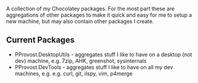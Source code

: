 A collection of my Chocolatey packages. For the most part these are aggregations
of other packages to make it quick and easy for me to setup a new machine, but
may also contain other packages I create.

## Current Packages

* PProvost.DesktopUtils - aggregates stuff I like to have on a desktop (not dev) machine,
   e.g. 7zip, AHK, greenshot, sysinternals
* PProvost.DevTools - aggregates stuff I like to have on all my dev machines, e.g.
   e.g. curl, git, ilspy, vim, p4merge

